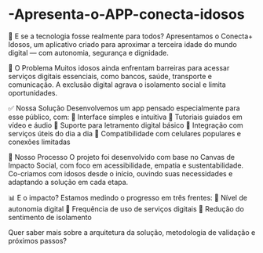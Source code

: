 # -Apresenta-o-APP-conecta-idosos
📱 E se a tecnologia fosse realmente para todos?  Apresentamos o Conecta+ Idosos, um aplicativo criado para aproximar a terceira idade do mundo digital — com autonomia, segurança e dignidade.


🔎 O Problema
Muitos idosos ainda enfrentam barreiras para acessar serviços digitais essenciais, como bancos, saúde, transporte e comunicação. A exclusão digital agrava o isolamento social e limita oportunidades.

✅ Nossa Solução
Desenvolvemos um app pensado especialmente para esse público, com:
🔹 Interface simples e intuitiva
🔹 Tutoriais guiados em vídeo e áudio
🔹 Suporte para letramento digital básico
🔹 Integração com serviços úteis do dia a dia
🔹 Compatibilidade com celulares populares e conexões limitadas

📌 Nosso Processo
O projeto foi desenvolvido com base no Canvas de Impacto Social, com foco em acessibilidade, empatia e sustentabilidade. Co-criamos com idosos desde o início, ouvindo suas necessidades e adaptando a solução em cada etapa.

📊 E o impacto?
Estamos medindo o progresso em três frentes:
🔸 Nível de autonomia digital
🔸 Frequência de uso de serviços digitais
🔸 Redução do sentimento de isolamento

Quer saber mais sobre a arquitetura da solução, metodologia de validação e próximos passos?
